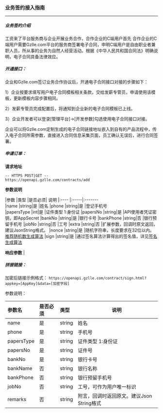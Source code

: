 ### 业务签约接入指南
***
##### 业务签约介绍

工资来了平台服务商与企业开展业务合作，合作企业的C端用户首先
合作企业的C端用户需要Gzlle.com平台的服务商签署电子合同，申明C端用户是自由职业者兼职人员，所从事的业务为自然人经营活动。根据《中华人民共和国合同法》明确说明，电子合同具备法律效应。

##### 开通接口：
企业和Gzlle.com签订业务合作协议后，开通电子合同接口对接的步骤如下：
 
1）企业按要求填写用户电子合同模板相关条款，交给发薪专管员，申请使用该模板，更新模板内容步骤相同。
 
2）发薪专管员完成配置后，将通知到企业新的电子合同模板已上线。

3）企业开发者可以登录[管理平台]->[开发参数]勾选使用电子合同接口对接。
  
企业可以将Gzlle.com定制生成的电子合同链接地址嵌入到自有的产品流程中，传入电子合同所需参数，直接进入合同信息采集页面，员工确认无误后，进行合同签署。

##### 申请订单：

**请求地址**

```
-- HTTPS POST|GET --
https://openapi.gzlle.com/contracts/add
```

**参数说明**

|参数    |类型   |是否必须|    说明
|:----   |:-----|:-------    
|name       |string|是 |姓名
|phone      |string|是 |登记手机号     
|papersType |int|是 |证件类型 1:身份证
|papersNo   |string|是 |API使用者凭证密钥，即AppSecret
|bankNo     |string|是 |银行卡号
|bankPhone  |string|否 |银行预留手机号
|jobNo      |string|否 |工号
|extra      |string|否 |扩展参数，回调时原文返回，建议JsonString格式。
|nonce      |string|是 |随机字符串，长度要求在32位以内。[推荐随机数生成算法](/ji-chu/an-quan-gui-fan.md)
|sign       |string|是 |通过签名算法计算得出的签名值，详见[签名生成算法](/ji-chu/an-quan-gui-fan.md)

**响应参数**
|


##### 拼接链接：

加密后链接示例格式：
`https://openapi.gzlle.com/contract/sign.html?appkey=[AppKey]&data=[加密字段]`

参数说明：

| 参数名 | 是否必须 | 类型 | 说明 |
| :--- | :--- | :--- | --- |
| name | 是 | string | 姓名 |
| phone | 是 | string | 手机号 |
| papersType| 是 | string | 证件类型 1:身份证 |
| papersNo| 是 | string | 证件号 |
| bankNo| 是 | string | 银行卡号 |
| bankName| 否 | string | 银行名称 |
| bankPhone| 否 | string | 银行预留手机号 |
| jobNo| 否 | string | 工号，可作为用户唯一标识 |
| remarks| 否 | string | 附言，回调时返回原文。建议Json String格式 |

